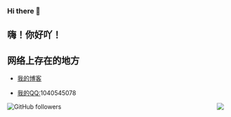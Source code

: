 ### Hi there 👋

<!--
**Dawn-Dream/Dawn-Dream** is a ✨ _special_ ✨ repository because its `README.md` (this file) appears on your GitHub profile.

Here are some ideas to get you started:

- 🔭 I’m currently working on ...
- 🌱 I’m currently learning ...
- 👯 I’m looking to collaborate on ...
- 🤔 I’m looking for help with ...
- 💬 Ask me about ...
- 📫 How to reach me: ...
- 😄 Pronouns: ...
- ⚡ Fun fact: ...
-->

## 嗨！你好吖！



## 网络上存在的地方

* [我的博客](https://www.dawndream.asia/)

* [我的QQ:]()1040545078

<img align="right" src="https://github-readme-stats.vercel.app/api?username=Dawn-Dream&show_icons=true&hide_border=false&icon_color=ffb90f&title_color=586069&count_private=true&include_all_commits=true">
</a>



![GitHub followers](https://img.shields.io/github/followers/dawn-dream?label=github%E7%9A%84%E7%B2%89%E4%B8%9D&style=for-the-badge)


